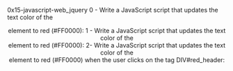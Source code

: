 0x15-javascript-web_jquery
0 - Write a JavaScript script that updates the text color of the <header> element to red (#FF0000):
1 - Write a JavaScript script that updates the text color of the <header> element to red (#FF0000):
2- Write a JavaScript script that updates the text color of the <header> element to red (#FF0000) when the user clicks on the tag DIV#red_header:
